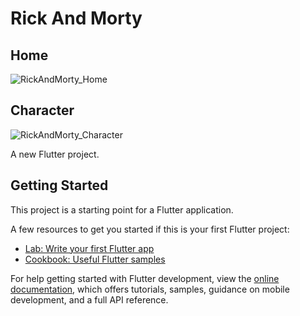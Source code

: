 # Rick And Morty 

## Home
![RickAndMorty_Home](https://github.com/SrSebax/rick-and-morty/assets/111817271/b15b4ef7-9ac6-40f8-8136-fb8a0f6cf4c0)

## Character
![RickAndMorty_Character](https://github.com/SrSebax/rick-and-morty/assets/111817271/3314e526-f90e-4ce7-a9c7-f91759ce959f)


A new Flutter project.

## Getting Started

This project is a starting point for a Flutter application.

A few resources to get you started if this is your first Flutter project:

- [Lab: Write your first Flutter app](https://docs.flutter.dev/get-started/codelab)
- [Cookbook: Useful Flutter samples](https://docs.flutter.dev/cookbook)

For help getting started with Flutter development, view the
[online documentation](https://docs.flutter.dev/), which offers tutorials,
samples, guidance on mobile development, and a full API reference.
